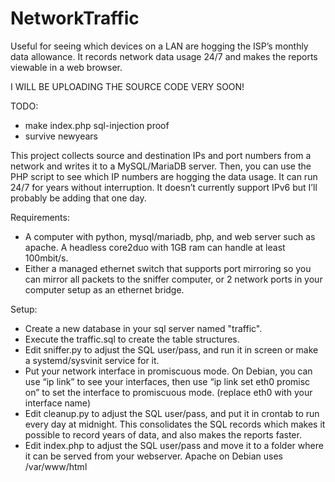 # NetworkTraffic
Useful for seeing which devices on a LAN are hogging the ISP’s monthly data allowance.  It records network data usage 24/7 and makes the reports viewable in a web browser.

I WILL BE UPLOADING THE SOURCE CODE VERY SOON!


TODO:
- make index.php sql-injection proof
- survive newyears


This project collects source and destination IPs and port numbers from a network and writes it to a MySQL/MariaDB server.  Then, you can use the PHP script to see which IP numbers are hogging the data usage.  It can run 24/7 for years without interruption. It doesn’t currently support IPv6 but I’ll probably be adding that one day.


Requirements:
- A computer with python, mysql/mariadb, php, and web server such as apache.  A headless core2duo with 1GB ram can handle at least 100mbit/s.
- Either a managed ethernet switch that supports port mirroring so you can mirror all packets to the sniffer computer, or 2 network ports in your computer setup as an ethernet bridge.


Setup:
- Create a new database in your sql server named "traffic".
- Execute the traffic.sql to create the table structures.
- Edit sniffer.py to adjust the SQL user/pass, and run it in screen or make a systemd/sysvinit service for it.
- Put your network interface in promiscuous mode.  On Debian, you can use “ip link” to see your interfaces, then use “ip link set eth0 promisc on” to set the interface to promiscuous mode.  (replace eth0 with your interface name)
- Edit cleanup.py to adjust the SQL user/pass, and put it in crontab to run every day at midnight.  This consolidates the SQL records which makes it possible to record years of data, and also makes the reports faster.
- Edit index.php to adjust the SQL user/pass and move it to a folder where it can be served from your webserver.  Apache on Debian uses /var/www/html
